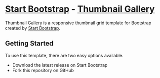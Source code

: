 # [Start Bootstrap](http://startbootstrap.com/) - [Thumbnail Gallery](http://startbootstrap.com/template-overviews/thumbnail-gallery/)

Thumbnail Gallery is a responsive thumbnail grid template for Bootstrap created by [Start Bootstrap](http://startbootstrap.com/).

## Getting Started

To use this template, there are two easy options available.
* Download the latest release on Start Bootstrap
* Fork this repository on GitHub